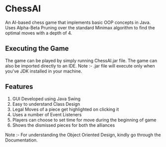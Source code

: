 ChessAI
========
An AI-based chess game that implements basic OOP concepts in Java. Uses Alpha-Beta Pruning over the standard Minimax algorithm to find the optimal moves with a depth of 4.

Executing the Game
----------------
The game can be played by simply running ChessAI.jar file. The game can also be imported directly to an IDE.
Note :- .jar file will execute only when you've JDK installed in your machine.

Features
--------
1. GUI Developed using Java Swing
2. Easy to understand Class Design
2. Legal Moves of a piece get highlighted on clicking it
3. Uses a number of Event Listeners
4. Players can choose to set time for move during the beginning of game
5. Shows the dismissed pieces for both the alliances

Note :- For understanding the Object Oriented Design, kindly go through the Documentation.
